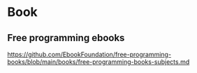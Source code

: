 # Book

## Free programming ebooks
https://github.com/EbookFoundation/free-programming-books/blob/main/books/free-programming-books-subjects.md

